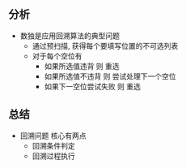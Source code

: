 
## 分析
- 数独是应用回溯算法的典型问题
  - 通过预扫描, 获得每个要填写位置的不可选列表
  - 对于每个空位有
    - 如果所选值违背 则 重选
    - 如果所选值不违背 则 尝试处理下一个空位
    - 如果下一空位尝试失败 则 重选
## 总结 
- 回溯问题 核心有两点
  - 回溯条件判定
  - 回溯过程执行